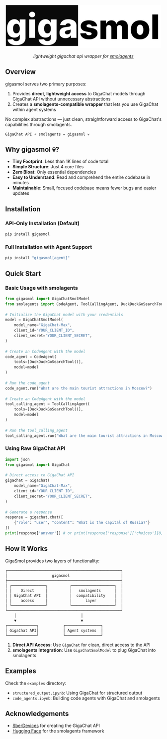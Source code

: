 <div align="center">
  
<!-- [![License: Apache 2.0](https://img.shields.io/badge/License-Apache_2.0-blue.svg)](https://opensource.org/licenses/Apache-2.0)
[![Python 3.10+](https://img.shields.io/badge/python-3.10+-blue.svg)](https://www.python.org/downloads/)
[![HuggingFace](https://img.shields.io/badge/🤗-smolagents-orange.svg)](https://github.com/huggingface/smolagents)
[![GigaChat](https://img.shields.io/badge/GigaChat-API-green.svg)](https://gigachat.ru/) -->

</div>

<div align="center">
  <img src="./assets/logo.png" alt="GigaSmol Logo" width="500"/>
  <p><i>lightweight gigachat api wrapper for <a href="https://github.com/huggingface/smolagents">smolagents</a></i></p>
</div>

## Overview

gigasmol serves two primary purposes:

1. Provides **direct, lightweight access** to GigaChat models through GigaChat API without unnecessary abstractions
2. Creates a **smolagents-compatible wrapper** that lets you use GigaChat within agent systems

No complex abstractions — just clean, straightforward access to GigaChat's capabilities through smolagents.

```
GigaChat API + smolagents = gigasmol 💀
```

## Why gigasmol 💀?

- **Tiny Footprint**: Less than 1K lines of code total
- **Simple Structure**: Just 4 core files
- **Zero Bloat**: Only essential dependencies
- **Easy to Understand**: Read and comprehend the entire codebase in minutes
- **Maintainable**: Small, focused codebase means fewer bugs and easier updates
## Installation
### API-Only Installation (Default)
```bash
pip install gigasmol
```

### Full Installation with Agent Support
```bash
pip install "gigasmol[agent]"
```


## Quick Start
### Basic Usage with smolagents

```python
from gigasmol import GigaChatSmolModel
from smolagents import CodeAgent, ToolCallingAgent, DuckDuckGoSearchTool

# Initialize the GigaChat model with your credentials
model = GigaChatSmolModel(
    model_name="GigaChat-Max",  
    client_id="YOUR_CLIENT_ID",
    client_secret="YOUR_CLIENT_SECRET",
)

# Create an CodeAgent with the model
code_agent = CodeAgent(
    tools=[DuckDuckGoSearchTool()],
    model=model
)

# Run the code_agent
code_agent.run("What are the main tourist attractions in Moscow?")

# Create an CodeAgent with the model
tool_calling_agent = ToolCallingAgent(
    tools=[DuckDuckGoSearchTool()],
    model=model
)

# Run the tool_calling_agent
tool_calling_agent.run("What are the main tourist attractions in Moscow?")
```


### Using Raw GigaChat API

```python
import json
from gigasmol import GigaChat

# Direct access to GigaChat API
gigachat = GigaChat(
    model_name="GigaChat-Max",
    client_id="YOUR_CLIENT_ID",
    client_secret="YOUR_CLIENT_SECRET",
)

# Generate a response
response = gigachat.chat([
    {"role": "user", "content": "What is the capital of Russia?"}
])
print(response['answer']) # or print(response['response']['choices'][0]['message']['content'])
```

## How It Works

GigaSmol provides two layers of functionality:

```
┌───────────────────────────────────────────────────┐
│                    gigasmol                       │
├───────────────────────────────────────────────────┤
│ ┌───────────────┐          ┌───────────────────┐  │
│ │    Direct     │          │   smolagents      │  │
│ │ GigaChat API  │          │  compatibility    │  │
│ │    access     │          │      layer        │  │
│ └───────────────┘          └───────────────────┘  │
└───────────────────────────────────────────────────┘
    │                             │
    ▼                             ▼
┌─────────────┐           ┌────────────────┐
│ GigaChat API│           │ Agent systems  │
└─────────────┘           └────────────────┘
```

1. **Direct API Access**: Use `GigaChat` for clean, direct access to the API
2. **smolagents Integration**: Use `GigaChatSmolModel` to plug GigaChat into smolagents


## Examples

Check the `examples` directory:
- `structured_output.ipynb`: Using GigaChat for structured output
- `code_agents.ipynb`: Building code agents with GigaChat and smolagents

## Acknowledgements

- [SberDevices](https://gigachat.ru/) for creating the GigaChat API
- [Hugging Face](https://huggingface.co/) for the smolagents framework
